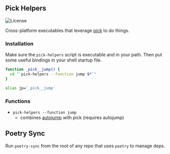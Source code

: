 ## Pick Helpers

![License](https://camo.githubusercontent.com/890acbdcb87868b382af9a4b1fac507b9659d9bf/68747470733a2f2f696d672e736869656c64732e696f2f62616467652f6c6963656e73652d4d49542d626c75652e737667)

Cross-platform executables that leverage [pick](https://github.com/calleerlandsson/pick) to do things.

### Installation

Make sure the `pick-helpers` script is executable and in your path. Then put some useful bindings in your shell startup file.

```sh
function _pick__jump() {
  cd "`pick-helpers --function jump $*`"
}

alias jp='_pick__jump'
```

### Functions

- `pick-helpers --function jump`
  - combines [autojump](https://github.com/wting/autojump) with pick (requires autojump)

## Poetry Sync

Run `poetry-sync` from the root of any repo that uses `poetry` to manage deps.
